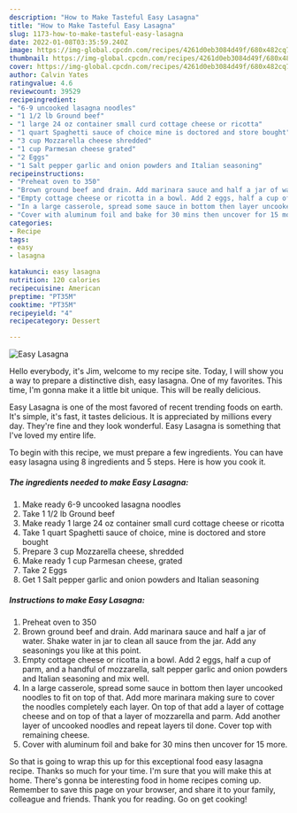 ```yaml
---
description: "How to Make Tasteful Easy Lasagna"
title: "How to Make Tasteful Easy Lasagna"
slug: 1173-how-to-make-tasteful-easy-lasagna
date: 2022-01-08T03:35:59.240Z
image: https://img-global.cpcdn.com/recipes/4261d0eb3084d49f/680x482cq70/easy-lasagna-recipe-main-photo.jpg
thumbnail: https://img-global.cpcdn.com/recipes/4261d0eb3084d49f/680x482cq70/easy-lasagna-recipe-main-photo.jpg
cover: https://img-global.cpcdn.com/recipes/4261d0eb3084d49f/680x482cq70/easy-lasagna-recipe-main-photo.jpg
author: Calvin Yates
ratingvalue: 4.6
reviewcount: 39529
recipeingredient:
- "6-9 uncooked lasagna noodles"
- "1 1/2 lb Ground beef"
- "1 large 24 oz container small curd cottage cheese or ricotta"
- "1 quart Spaghetti sauce of choice mine is doctored and store bought"
- "3 cup Mozzarella cheese shredded"
- "1 cup Parmesan cheese grated"
- "2 Eggs"
- "1 Salt pepper garlic and onion powders and Italian seasoning"
recipeinstructions:
- "Preheat oven to 350"
- "Brown ground beef and drain. Add marinara sauce and half a jar of water. Shake water in jar to clean all sauce from the jar. Add any seasonings you like at this point."
- "Empty cottage cheese or ricotta in a bowl. Add 2 eggs, half a cup of parm, and a handful of mozzarella, salt pepper garlic and onion powders and Italian seasoning and mix well."
- "In a large casserole, spread some sauce in bottom then layer uncooked noodles to fit on top of that. Add more marinara making sure to cover the noodles completely each layer. On top of that add a layer of cottage cheese and on top of that a layer of mozzarella and parm. Add another layer of uncooked noodles and repeat layers til done. Cover top with remaining cheese."
- "Cover with aluminum foil and bake for 30 mins then uncover for 15 more."
categories:
- Recipe
tags:
- easy
- lasagna

katakunci: easy lasagna 
nutrition: 120 calories
recipecuisine: American
preptime: "PT35M"
cooktime: "PT35M"
recipeyield: "4"
recipecategory: Dessert

---
```



![Easy Lasagna](https://img-global.cpcdn.com/recipes/4261d0eb3084d49f/680x482cq70/easy-lasagna-recipe-main-photo.jpg)

Hello everybody, it's Jim, welcome to my recipe site. Today, I will show you a way to prepare a distinctive dish, easy lasagna. One of my favorites. This time, I'm gonna make it a little bit unique. This will be really delicious.



Easy Lasagna is one of the most favored of recent trending foods on earth. It's simple, it's fast, it tastes delicious. It is appreciated by millions every day. They're fine and they look wonderful. Easy Lasagna is something that I've loved my entire life.


To begin with this recipe, we must prepare a few ingredients. You can have easy lasagna using 8 ingredients and 5 steps. Here is how you cook it.

<!--inarticleads1-->

##### The ingredients needed to make Easy Lasagna:

1. Make ready 6-9 uncooked lasagna noodles
1. Take 1 1/2 lb Ground beef
1. Make ready 1 large 24 oz container small curd cottage cheese or ricotta
1. Take 1 quart Spaghetti sauce of choice, mine is doctored and store bought
1. Prepare 3 cup Mozzarella cheese, shredded
1. Make ready 1 cup Parmesan cheese, grated
1. Take 2 Eggs
1. Get 1 Salt pepper garlic and onion powders and Italian seasoning




<!--inarticleads2-->

##### Instructions to make Easy Lasagna:

1. Preheat oven to 350
1. Brown ground beef and drain. Add marinara sauce and half a jar of water. Shake water in jar to clean all sauce from the jar. Add any seasonings you like at this point.
1. Empty cottage cheese or ricotta in a bowl. Add 2 eggs, half a cup of parm, and a handful of mozzarella, salt pepper garlic and onion powders and Italian seasoning and mix well.
1. In a large casserole, spread some sauce in bottom then layer uncooked noodles to fit on top of that. Add more marinara making sure to cover the noodles completely each layer. On top of that add a layer of cottage cheese and on top of that a layer of mozzarella and parm. Add another layer of uncooked noodles and repeat layers til done. Cover top with remaining cheese.
1. Cover with aluminum foil and bake for 30 mins then uncover for 15 more.




So that is going to wrap this up for this exceptional food easy lasagna recipe. Thanks so much for your time. I'm sure that you will make this at home. There's gonna be interesting food in home recipes coming up. Remember to save this page on your browser, and share it to your family, colleague and friends. Thank you for reading. Go on get cooking!
